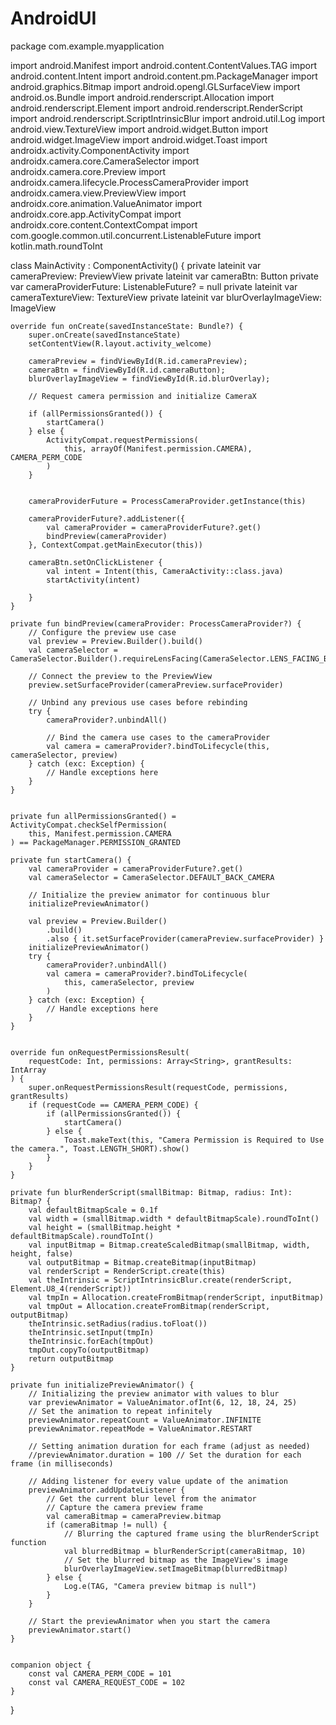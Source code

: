 # AndroidUI
package com.example.myapplication

import android.Manifest
import android.content.ContentValues.TAG
import android.content.Intent
import android.content.pm.PackageManager
import android.graphics.Bitmap
import android.opengl.GLSurfaceView
import android.os.Bundle
import android.renderscript.Allocation
import android.renderscript.Element
import android.renderscript.RenderScript
import android.renderscript.ScriptIntrinsicBlur
import android.util.Log
import android.view.TextureView
import android.widget.Button
import android.widget.ImageView
import android.widget.Toast
import androidx.activity.ComponentActivity
import androidx.camera.core.CameraSelector
import androidx.camera.core.Preview
import androidx.camera.lifecycle.ProcessCameraProvider
import androidx.camera.view.PreviewView
import androidx.core.animation.ValueAnimator
import androidx.core.app.ActivityCompat
import androidx.core.content.ContextCompat
import com.google.common.util.concurrent.ListenableFuture
import kotlin.math.roundToInt

class MainActivity : ComponentActivity() {
    private lateinit var cameraPreview: PreviewView
    private lateinit var cameraBtn: Button
    private var cameraProviderFuture: ListenableFuture<ProcessCameraProvider>? = null
    private lateinit var cameraTextureView: TextureView
    private lateinit var blurOverlayImageView: ImageView

    override fun onCreate(savedInstanceState: Bundle?) {
        super.onCreate(savedInstanceState)
        setContentView(R.layout.activity_welcome)

        cameraPreview = findViewById(R.id.cameraPreview);
        cameraBtn = findViewById(R.id.cameraButton);
        blurOverlayImageView = findViewById(R.id.blurOverlay);

        // Request camera permission and initialize CameraX

        if (allPermissionsGranted()) {
            startCamera()
        } else {
            ActivityCompat.requestPermissions(
                this, arrayOf(Manifest.permission.CAMERA), CAMERA_PERM_CODE
            )
        }


        cameraProviderFuture = ProcessCameraProvider.getInstance(this)

        cameraProviderFuture?.addListener({
            val cameraProvider = cameraProviderFuture?.get()
            bindPreview(cameraProvider)
        }, ContextCompat.getMainExecutor(this))

        cameraBtn.setOnClickListener {
            val intent = Intent(this, CameraActivity::class.java)
            startActivity(intent)

        }
    }

    private fun bindPreview(cameraProvider: ProcessCameraProvider?) {
        // Configure the preview use case
        val preview = Preview.Builder().build()
        val cameraSelector = CameraSelector.Builder().requireLensFacing(CameraSelector.LENS_FACING_BACK).build()

        // Connect the preview to the PreviewView
        preview.setSurfaceProvider(cameraPreview.surfaceProvider)

        // Unbind any previous use cases before rebinding
        try {
            cameraProvider?.unbindAll()

            // Bind the camera use cases to the cameraProvider
            val camera = cameraProvider?.bindToLifecycle(this, cameraSelector, preview)
        } catch (exc: Exception) {
            // Handle exceptions here
        }
    }


    private fun allPermissionsGranted() = ActivityCompat.checkSelfPermission(
        this, Manifest.permission.CAMERA
    ) == PackageManager.PERMISSION_GRANTED

    private fun startCamera() {
        val cameraProvider = cameraProviderFuture?.get()
        val cameraSelector = CameraSelector.DEFAULT_BACK_CAMERA

        // Initialize the preview animator for continuous blur
        initializePreviewAnimator()

        val preview = Preview.Builder()
            .build()
            .also { it.setSurfaceProvider(cameraPreview.surfaceProvider) }
        initializePreviewAnimator()
        try {
            cameraProvider?.unbindAll()
            val camera = cameraProvider?.bindToLifecycle(
                this, cameraSelector, preview
            )
        } catch (exc: Exception) {
            // Handle exceptions here
        }
    }


    override fun onRequestPermissionsResult(
        requestCode: Int, permissions: Array<String>, grantResults: IntArray
    ) {
        super.onRequestPermissionsResult(requestCode, permissions, grantResults)
        if (requestCode == CAMERA_PERM_CODE) {
            if (allPermissionsGranted()) {
                startCamera()
            } else {
                Toast.makeText(this, "Camera Permission is Required to Use the camera.", Toast.LENGTH_SHORT).show()
            }
        }
    }

    private fun blurRenderScript(smallBitmap: Bitmap, radius: Int): Bitmap? {
        val defaultBitmapScale = 0.1f
        val width = (smallBitmap.width * defaultBitmapScale).roundToInt()
        val height = (smallBitmap.height * defaultBitmapScale).roundToInt()
        val inputBitmap = Bitmap.createScaledBitmap(smallBitmap, width, height, false)
        val outputBitmap = Bitmap.createBitmap(inputBitmap)
        val renderScript = RenderScript.create(this)
        val theIntrinsic = ScriptIntrinsicBlur.create(renderScript, Element.U8_4(renderScript))
        val tmpIn = Allocation.createFromBitmap(renderScript, inputBitmap)
        val tmpOut = Allocation.createFromBitmap(renderScript, outputBitmap)
        theIntrinsic.setRadius(radius.toFloat())
        theIntrinsic.setInput(tmpIn)
        theIntrinsic.forEach(tmpOut)
        tmpOut.copyTo(outputBitmap)
        return outputBitmap
    }

    private fun initializePreviewAnimator() {
        // Initializing the preview animator with values to blur
        var previewAnimator = ValueAnimator.ofInt(6, 12, 18, 24, 25)
        // Set the animation to repeat infinitely
        previewAnimator.repeatCount = ValueAnimator.INFINITE
        previewAnimator.repeatMode = ValueAnimator.RESTART

        // Setting animation duration for each frame (adjust as needed)
        //previewAnimator.duration = 100 // Set the duration for each frame (in milliseconds)

        // Adding listener for every value update of the animation
        previewAnimator.addUpdateListener {
            // Get the current blur level from the animator
            // Capture the camera preview frame
            val cameraBitmap = cameraPreview.bitmap
            if (cameraBitmap != null) {
                // Blurring the captured frame using the blurRenderScript function
                val blurredBitmap = blurRenderScript(cameraBitmap, 10)
                // Set the blurred bitmap as the ImageView's image
                blurOverlayImageView.setImageBitmap(blurredBitmap)
            } else {
                Log.e(TAG, "Camera preview bitmap is null")
            }
        }

        // Start the previewAnimator when you start the camera
        previewAnimator.start()
    }


    companion object {
        const val CAMERA_PERM_CODE = 101
        const val CAMERA_REQUEST_CODE = 102
    }
}



